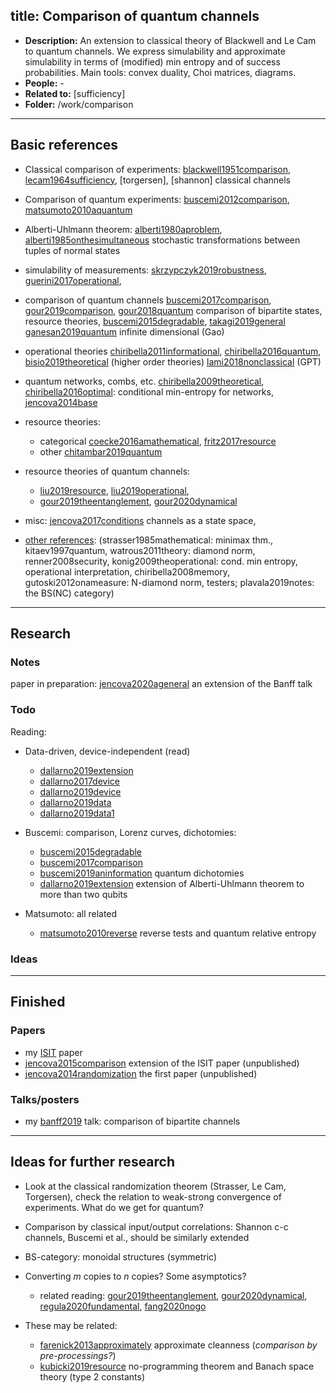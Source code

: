 
title: Comparison of quantum channels
---

*  **Description:** An extension to classical theory of Blackwell and  Le Cam to quantum channels. We express
   simulability and approximate simulability in terms of (modified) min entropy and of success probabilities. Main
tools: convex duality, Choi matrices, diagrams.
*  **People:**  - 
*  **Related to:** [sufficiency]     
*  **Folder:** /work/comparison 

---


## Basic references

* Classical comparison of experiments: [blackwell1951comparison](blackwell1951comparison),  [lecam1964sufficiency](lecam1964sufficiency), [torgersen], [shannon]  classical channels

* Comparison of quantum experiments: [buscemi2012comparison](buscemi2012comparison), [matsumoto2010aquantum](matsumoto2010aquantum)

* Alberti-Uhlmann theorem: [alberti1980aproblem](alberti1980aproblem), [alberti1985onthesimultaneous](alberti1985onthesimultaneous) stochastic transformations between tuples of normal states

* simulability of measurements: [skrzypczyk2019robustness](skrzypczyk2019robustness), [guerini2017operational](guerini2017operational), 

* comparison of quantum channels   [buscemi2017comparison](buscemi2017comparison),
[gour2019comparison](gour2019comparison), [gour2018quantum](gour2018quantum) comparison of bipartite states, resource theories, [buscemi2015degradable](buscemi2015degradable), [takagi2019general](takagi2019general)
[ganesan2019quantum](ganesan2019quantum) infinite dimensional (Gao)

* operational theories [chiribella2011informational](chiribella2011informational), [chiribella2016quantum](chiribella2016quantum), [bisio2019theoretical](bisio2019theoretical) (higher order theories)
[lami2018nonclassical](lami2018nonclassical) (GPT)

* quantum networks, combs, etc. [chiribella2009theoretical](chiribella2009theoretical), [chiribella2016optimal](chiribella2016optimal): conditional min-entropy for networks, [jencova2014base](jencova2014base)

* resource theories:         
    * categorical [coecke2016amathematical](coecke2016amathematical), [fritz2017resource](fritz2017resource)    
    * other [chitambar2019quantum](chitambar2019quantum)

* resource theories of quantum channels:    
    * [liu2019resource](liu2019resource), [liu2019operational](liu2019operational), 
    * [gour2019theentanglement](gour2019theentanglement), [gour2020dynamical](gour2020dynamical)


* misc: [jencova2017conditions](jencova2017conditions) channels as a state space,
   
* [other references](BIBs): (strasser1985mathematical: minimax thm., kitaev1997quantum, watrous2011theory: diamond norm,
  renner2008security, konig2009theoperational: cond. min entropy, operational interpretation, chiribella2008memory, gutoski2012onameasure: N-diamond norm, testers; plavala2019notes: the BS(NC) category)


---

## Research



### Notes

paper in preparation: [jencova2020ageneral](jencova2020ageneral) an extension of the Banff talk

### Todo

Reading:    

* Data-driven, device-independent (read)

    - [dallarno2019extension](dallarno2019extension) 
    - [dallarno2017device](dallarno2017device)
    - [dallarno2019device](dallarno2019device)
    - [dallarno2019data](dallarno2019data)
    - [dallarno2019data1](dallarno2019data1)


* Buscemi:  comparison, Lorenz curves, dichotomies:

    - [buscemi2015degradable](buscemi2015degradable)    
    - [buscemi2017comparison](buscemi2017comparison)    
    - [buscemi2019aninformation](buscemi2019aninformation) quantum dichotomies    
    - [dallarno2019extension](dallarno2019extension) extension of Alberti-Uhlmann theorem to more than two qubits


* Matsumoto: all related
    
    - [matsumoto2010reverse](matsumoto2010reverse) reverse tests and quantum relative entropy




### Ideas


---

## Finished

### Papers
 

* my [ISIT](jencova2016isit) paper    
* [jencova2015comparison](jencova2015comparison) extension of the ISIT paper (unpublished) 
* [jencova2014randomization](jencova2014randomization) the first paper  (unpublished)  


### Talks/posters

* my [banff2019](PROJECT_comparison/banff2019.pdf) talk: comparison of bipartite channels

---

## Ideas for further research


* Look at the classical randomization theorem (Strasser, Le Cam, Torgersen), check the relation to weak-strong
  convergence of experiments. What do we get for quantum?


* Comparison by classical input/output correlations: Shannon c-c channels, Buscemi et al., should be similarly extended

* BS-category: monoidal structures (symmetric)

* Converting $m$ copies to $n$ copies? Some asymptotics?    
    * related reading: [gour2019theentanglement](gour2019theentanglement), [gour2020dynamical](gour2020dynamical),
   [regula2020fundamental](regula2020fundamental), [fang2020nogo](fang2020nogo)

* These may be related:    

    * [farenick2013approximately](farenick2013approximately) approximate cleanness (*comparison by pre-processings?*)
    * [kubicki2019resource](kubicki2019resource) no-programming theorem and Banach space theory (type 2 constants)

